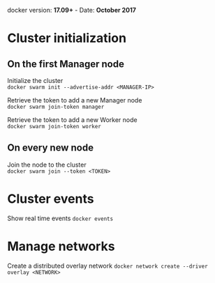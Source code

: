  docker version: __17.09+__ - Date: __October 2017__

# Cluster initialization

## On the first Manager node

Initialize the cluster  
`docker swarm init --advertise-addr <MANAGER-IP>`

Retrieve the token to add a new Manager node  
`docker swarm join-token manager`

Retrieve the token to add a new Worker node  
`docker swarm join-token worker`

## On every new node

Join the node to the cluster  
`docker swarm join --token <TOKEN>`

# Cluster events

Show real time events
`docker events`

# Manage networks

Create a distributed overlay network
`docker network create --driver overlay <NETWORK>`
